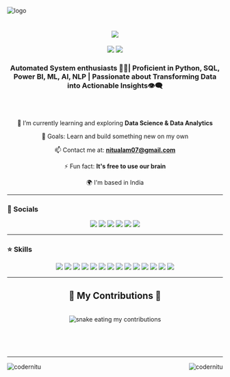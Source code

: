 ![logo](https://github.com/CoderNitu/CoderNitu/blob/main/Github%20Banner.png)

 <h1 align="center">
  <img src="https://readme-typing-svg.herokuapp.com/?font=Righteous&size=35&center=true&vCenter=true&width=500&height=70&duration=4000&lines=Hi+There!+👋;+I'm+Nitu+Alam!;" />
</h1>

<p align="center">
<img src="https://komarev.com/ghpvc/?username=CoderNitu&style=for-the-badge">

<img src="https://custom-icon-badges.herokuapp.com/badge/dynamic/json?logo=star&color=55960c&labelColor=488207&label=Stars&style=for-the-badge&query=%24.stars&url=https://api.github-star-counter.workers.dev/user/CoderNitu">
</p>

 <h3 align="center">Automated System enthusiasts 👩‍💻| Proficient in Python, SQL, Power BI, ML, AI, NLP | Passionate about Transforming Data into Actionable Insights👁‍🗨</h3>

<br/>

## 
<div align="center">
  
🌱 I’m currently learning and exploring **Data Science & Data Analytics**

🥅 Goals: Learn and build something new on my own

📫 Contact me at: **nitualam07@gmail.com**

⚡ Fun fact: **It's free to use our brain**

🌍 I'm based in India

 </div>
 <hr/>
 
 ### 🤙 Socials

<p align="center">  
<a href="https://www.instagram.com/lifestyle_entertrainer/"><img src = "https://img.shields.io/badge/Instagram-%23E4405F.svg?style=for-the-badge&logo=Instagram&logoColor=white"></a>
<a href="https://www.linkedin.com/in/nitu-alam-link/" target="_blank" rel="noreferrer"><img src="https://img.shields.io/badge/linkedin-%230077B5.svg?style=for-the-badge&logo=linkedin&logoColor=white"></a> 
<a href="https://www.twitter.com/NituAlam"><img src = "https://img.shields.io/badge/Twitter-%231DA1F2.svg?style=for-the-badge&logo=Twitter&logoColor=white"></a>
<a href="https://github.com/CoderNitu"><img src="https://img.shields.io/badge/github-%23121011.svg?style=for-the-badge&logo=github&logoColor=white"></a>
<a href="https://auth.geeksforgeeks.org/user/nitualam07/?utm_source=geeksforgeeks&utm_medium=my_profile&utm_campaign=auth_user"><img src="https://img.shields.io/badge/Geeks_for_Geeks-gray?style=for-the-badge&logo=geeksforgeeks&logoColor=35914c"></a>
<a href="https://auth.geeksforgeeks.org/user/nitualam07/?utm_source=geeksforgeeks&utm_medium=my_profile&utm_campaign=auth_user"><img src="https://img.shields.io/badge/Quora-%23B92B27.svg?&style=for-the-badge&logo=Quora&logoColor=white"></a>

<hr/>


### ⭐ Skills

<p align="center">
<img src="https://img.shields.io/badge/c-%2300599C.svg?style=for-the-badge&logo=c&logoColor=white">
<img src="https://img.shields.io/badge/c++-%2300599C.svg?style=for-the-badge&logo=c%2B%2B&logoColor=white">
<img src="https://img.shields.io/badge/css3-%231572B6.svg?style=for-the-badge&logo=css3&logoColor=white">
<img src="https://img.shields.io/badge/html5-%23E34F26.svg?style=for-the-badge&logo=html5&logoColor=white">
<img src="https://img.shields.io/badge/java-%23ED8B00.svg?style=for-the-badge&logo=openjdk&logoColor=white">
 <img src="https://img.shields.io/badge/javascript-%23323330.svg?style=for-the-badge&logo=javascript&logoColor=%23F7DF1E">
<img src="https://img.shields.io/badge/php-%23777BB4.svg?style=for-the-badge&logo=php&logoColor=white">
<img src="https://img.shields.io/badge/Power BI-%23007ACC.svg?style=for-the-badge&logo=Power BI&logoColor=white">
<img src="https://img.shields.io/badge/bootstrap-%23563D7C.svg?style=for-the-badge&logo=bootstrap&logoColor=white">
<img src="https://img.shields.io/badge/MS Excel-0769AD?style=for-the-badge&logo=MS Excel&logoColor=white">
 <img src="https://img.shields.io/badge/Python-0769AD?style=for-the-badge&logo=Python&logoColor=white">
 <img src="https://img.shields.io/badge/MySQL-%23323330.svg?style=for-the-badge&logo=MySQL&logoColor=%23F7DF1E">
 <img src="https://img.shields.io/badge/PostgerSQL-%23323330.svg?style=for-the-badge&logo=PostgerSQL&logoColor=%23F7DF1E">
 <img src="https://img.shields.io/badge/TensorFlow-%23323330.svg?style=for-the-badge&logo=TensorFlow&logoColor=%23F7DF1E">
</p>
<hr/>


<div align="center">
  <h2>🐍 My Contributions 🐍</h2>
  <br>
  <img alt="snake eating my contributions" src="https://raw.githubusercontent.com/CoderNitu/CoderNitu/output/github-contribution-grid-snake.svg" />
  
  <br/><br/><br/>
</div>
<hr/>

  <p><img align="left" src="https://github-readme-stats.vercel.app/api/top-langs?username=codernitu&show_icons=true&locale=en&layout=compact" alt="codernitu" /></p>

  <p><img align="right" src="https://github-readme-streak-stats.herokuapp.com/?user=codernitu&" alt="codernitu" /></p>
